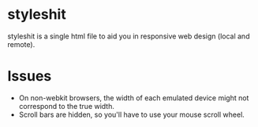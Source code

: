 # styleshit

styleshit is a single html file to aid you in responsive web design (local and
remote).

# Issues

- On non-webkit browsers, the width of each emulated device might not correspond
  to the true width.
- Scroll bars are hidden, so you'll have to use your mouse scroll wheel.